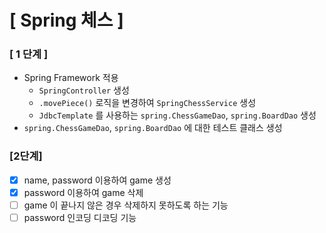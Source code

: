 # [ Spring 체스 ]

### [ 1 단계 ]

- Spring Framework 적용
  - `SpringController` 생성
  - `.movePiece()` 로직을 변경하여 `SpringChessService` 생성
  - `JdbcTemplate` 를 사용하는 `spring.ChessGameDao`, `spring.BoardDao` 생성
- `spring.ChessGameDao`, `spring.BoardDao` 에 대한 테스트 클래스 생성

### [2단계]
- [x] name, password 이용하여 game 생성 
- [x] password 이용하여 game 삭제
- [ ] game 이 끝나지 않은 경우 삭제하지 못하도록 하는 기능
- [ ] password 인코딩 디코딩 기능

